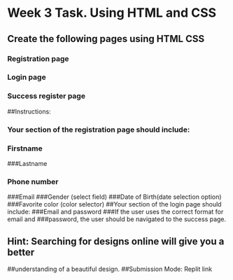 # Week 3 Task. Using HTML and CSS

## Create the following pages using HTML CSS
### Registration page
### Login page
### Success register page

##Instructions:
### Your section of the registration page should include:
### Firstname
###Lastname
### Phone number
###Email
###Gender (select field)
###Date of Birth(date selection option)
###Favorite color (color selector)
##Your section of the login page should include:
###Email and password
###If the user uses the correct format for email and
###password, the user should be navigated to the success page.

## Hint: Searching for designs online will give you a better
##understanding of a beautiful design.
##Submission Mode: Replit link 




